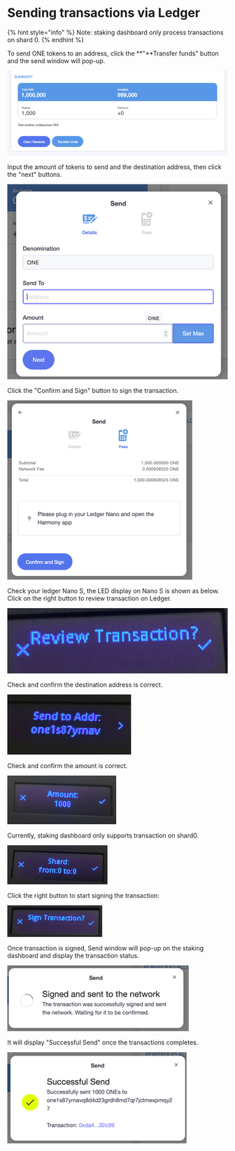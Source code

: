 # Sending transactions via Ledger

{% hint style="info" %}
Note: staking dashboard only process transactions on shard 0.
{% endhint %}

To send ONE tokens to an address, click the **"**Transfer funds" button and the send window will pop-up.

![](../../../.gitbook/assets/image%20%28132%29.png)

Input the amount of tokens to send and the destination address, then click the "next" buttons.

![](../../../.gitbook/assets/image%20%28123%29.png)

Click the "Confirm and Sign" button to sign the transaction.

![](../../../.gitbook/assets/image%20%2833%29.png)

Check your ledger Nano S, the LED display on Nano S is shown as below.  Click on the right button to review transaction on Ledger.

![](../../../.gitbook/assets/image%20%2825%29.png)

Check and confirm the destination address is correct.

![](../../../.gitbook/assets/image%20%28125%29.png)

Check and confirm the amount is correct.

![](../../../.gitbook/assets/image%20%28137%29.png)

Currently, staking dashboard only supports transaction on shard0.

![](../../../.gitbook/assets/image%20%2836%29.png)

Click the right button to start signing the transaction:

![](../../../.gitbook/assets/image%20%2880%29.png)

Once transaction is signed, Send window will pop-up on the staking dashboard and display the transaction status.

![](../../../.gitbook/assets/image%20%2889%29.png)

 It will display "Successful Send" once the transactions completes.

![](../../../.gitbook/assets/image%20%28152%29.png)

